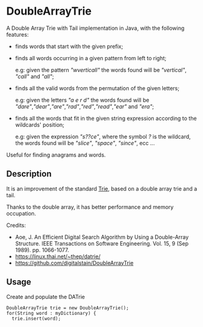 # DoubleArrayTrie
A Double Array Trie with Tail implementation in Java, with the following features:
* finds words that start with the given prefix;
* finds all words occurring in a given pattern from left to right;

  e.g: given the pattern _"wverticall"_ the words found will be _"vertical"_, _"call"_ and _"all"_;
* finds all the valid words from the permutation of the given letters;

  e.g: given the letters _"a e r d"_ the words found will be _"dare"_,_"dear"_,_"are"_,_"rad"_,_"red"_,_"read"_,_"ear"_ and _"era"_;
* finds all the words that fit in the given string expression according to the wildcards' position;

  e.g: given the expression _"s??ce"_, where the symbol _?_ is the wildcard, the words found will be _"slice"_, _"space"_, _"since"_, ecc ...
  
Useful for finding anagrams and words.

## Description

It is an improvement of the standard [Trie](https://github.com/Automatik/Trie), based on a double array trie and a tail. 

Thanks to the double array, it has better performance and memory occupation.

Credits:

* Aoe, J. An Efficient Digital Search Algorithm by Using a Double-Array Structure. IEEE Transactions on Software Engineering. Vol. 15, 9 (Sep 1989). pp. 1066-1077.
* https://linux.thai.net/~thep/datrie/
* https://github.com/digitalstain/DoubleArrayTrie

## Usage

Create and populate the DATrie
```
DoubleArrayTrie trie = new DoubleArrayTrie();
for(String word : myDictionary) {
  trie.insert(word);
```
